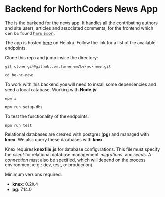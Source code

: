 # Backend for NorthCoders News App

The is the backend for the news app. It handles all the contributing authors and site users, articles and associated comments, for the frontend which can be found [here soon](nowhere).

The app is hosted [here](https://whispering-river-81489.herokuapp.com/api) on Heroku. Follow the link for a list of the available endpoints.

Clone this repo and jump inside the directory:
```{js}
git clone git@github.com:turnerem/be-nc-news.git

cd be-nc-news
```

To work with this backend you will need to install some dependencies and seed a local database. Working with **Node.js**:
```{js}
npm i

npm run setup-dbs
```

To test the functionality of the endpoints:
```{js}
npm run test
```

Relational databases are created with postgres (**pg**) and managed with **knex**. We also query these databases with **knex**. 

Knex requires **knexfile.js** for database configurations. This file must specify the *client* for relational database management, *migrations*, and *seeds*. A *connection* must also be specified, which will depend on the process environment (e.g.: dev, test, or production).

Minimum versions required:
- **knex**: 0.20.4
- **pg**: 7.14.0

